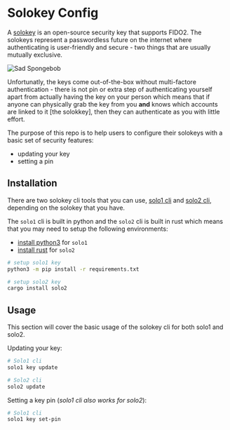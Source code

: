 # Solokey Config

A [solokey](https://solokeys.com) is an open-source security key that supports FIDO2. The solokeys represent a passwordless future on the internet where authenticating is user-friendly and secure - two things that are usually mutually exclusive.

![Sad Spongebob](https://media1.giphy.com/media/v1.Y2lkPTc5MGI3NjExdHdpbG8zd25lcDBnYnl3ODFlazF3aGJxdXF4ODhkMjJoMjY1cmxiMyZlcD12MV9pbnRlcm5hbF9naWZfYnlfaWQmY3Q9Zw/ISOckXUybVfQ4/giphy.gif)

Unfortunatly, the keys come out-of-the-box without multi-factore authentication - there is not pin or extra step of authenticating yourself apart from actually having the key on your person which means that if anyone can physically grab the key from you **and** knows which accounts are linked to it [the solokkey], then they can authenticate as you with little effort.

The purpose of this repo is to help users to configure their solokeys with a basic set of security features:

- updating your key
- setting a pin

## Installation

There are two solokey cli tools that you can use, [solo1 cli](https://pypi.org/project/solo1/) and [solo2 cli](https://github.com/solokeys/solo2-cli), depending on the solokey that you have. 

The `solo1` cli is built in python and the `solo2` cli is built in rust which means that you may need to setup the following environments:

- [install python3](https://www.python.org/downloads/) for `solo1`
- [install rust](https://www.rust-lang.org/tools/install) for `solo2`

```bash
# setup solo1 key
python3 -m pip install -r requirements.txt

# setup solo2 key
cargo install solo2
```

## Usage

This section will cover the basic usage of the solokey cli for both solo1 and solo2.

Updating your key:

```bash
# Solo1 cli
solo1 key update

# Solo2 cli
solo2 update
```

Setting a key pin (*solo1 cli also works for solo2*):

```bash
# Solo1 cli
solo1 key set-pin
```
